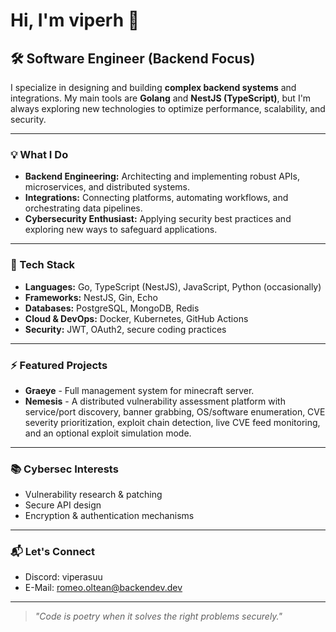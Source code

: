 # Hi, I'm viperh 👋

## 🛠️ Software Engineer (Backend Focus)

I specialize in designing and building **complex backend systems** and integrations. My main tools are **Golang** and **NestJS (TypeScript)**, but I'm always exploring new technologies to optimize performance, scalability, and security.

---

### 💡 What I Do

- **Backend Engineering:** Architecting and implementing robust APIs, microservices, and distributed systems.
- **Integrations:** Connecting platforms, automating workflows, and orchestrating data pipelines.
- **Cybersecurity Enthusiast:** Applying security best practices and exploring new ways to safeguard applications.

---

### 🚀 Tech Stack

- **Languages:** Go, TypeScript (NestJS), JavaScript, Python (occasionally)
- **Frameworks:** NestJS, Gin, Echo
- **Databases:** PostgreSQL, MongoDB, Redis
- **Cloud & DevOps:** Docker, Kubernetes, GitHub Actions
- **Security:** JWT, OAuth2, secure coding practices

---

### ⚡ Featured Projects
- **Graeye** - Full management system for minecraft server.
- **Nemesis** - A distributed vulnerability assessment platform with service/port discovery, banner grabbing, OS/software enumeration, CVE severity prioritization, exploit chain detection, live CVE feed monitoring, and an optional exploit simulation mode.

---

### 📚 Cybersec Interests

- Vulnerability research & patching
- Secure API design
- Encryption & authentication mechanisms

---

### 📬 Let's Connect

- Discord: viperasuu
- E-Mail: romeo.oltean@backendev.dev

---

> _"Code is poetry when it solves the right problems securely."_
